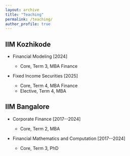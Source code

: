 ```yaml
---
layout: archive
title: "Teaching"
permalink: /teaching/
author_profile: true
---
```


## IIM Kozhikode

- Financial Modeling [2024]
  - Core, Term 3, MBA Finance 
  
- Fixed Income Securities [2025]
  - Core, Term 4, MBA Finance 
  - Elective, Term 4, MBA 



## IIM Bangalore

- Corporate Finance [2017--2024]
  - Core, Term 2, MBA 

- Financial Mathematics and Computation [2017--2024]
  - Core, Term 3, PhD